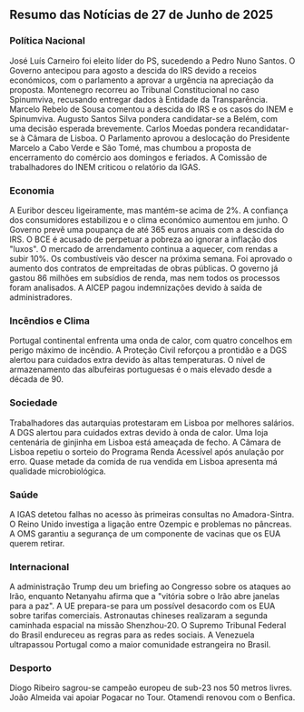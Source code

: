 ## Resumo das Notícias de 27 de Junho de 2025

### Política Nacional
José Luís Carneiro foi eleito líder do PS, sucedendo a Pedro Nuno Santos. O Governo antecipou para agosto a descida do IRS devido a receios económicos, com o parlamento a aprovar a urgência na apreciação da proposta. Montenegro recorreu ao Tribunal Constitucional no caso Spinumviva, recusando entregar dados à Entidade da Transparência. Marcelo Rebelo de Sousa comentou a descida do IRS e os casos do INEM e Spinumviva. Augusto Santos Silva pondera candidatar-se a Belém, com uma decisão esperada brevemente. Carlos Moedas pondera recandidatar-se à Câmara de Lisboa. O Parlamento aprovou a deslocação do Presidente Marcelo a Cabo Verde e São Tomé, mas chumbou a proposta de encerramento do comércio aos domingos e feriados. A Comissão de trabalhadores do INEM criticou o relatório da IGAS.

### Economia
A Euribor desceu ligeiramente, mas mantém-se acima de 2%. A confiança dos consumidores estabilizou e o clima económico aumentou em junho. O Governo prevê uma poupança de até 365 euros anuais com a descida do IRS. O BCE é acusado de perpetuar a pobreza ao ignorar a inflação dos "luxos". O mercado de arrendamento continua a aquecer, com rendas a subir 10%. Os combustíveis vão descer na próxima semana. Foi aprovado o aumento dos contratos de empreitadas de obras públicas. O governo já gastou 86 milhões em subsídios de renda, mas nem todos os processos foram analisados. A AICEP pagou indemnizações devido à saída de administradores.

### Incêndios e Clima
Portugal continental enfrenta uma onda de calor, com quatro concelhos em perigo máximo de incêndio. A Proteção Civil reforçou a prontidão e a DGS alertou para cuidados extra devido às altas temperaturas. O nível de armazenamento das albufeiras portuguesas é o mais elevado desde a década de 90.

### Sociedade
Trabalhadores das autarquias protestaram em Lisboa por melhores salários. A DGS alertou para cuidados extras devido à onda de calor. Uma loja centenária de ginjinha em Lisboa está ameaçada de fecho. A Câmara de Lisboa repetiu o sorteio do Programa Renda Acessível após anulação por erro. Quase metade da comida de rua vendida em Lisboa apresenta má qualidade microbiológica.

### Saúde
A IGAS detetou falhas no acesso às primeiras consultas no Amadora-Sintra. O Reino Unido investiga a ligação entre Ozempic e problemas no pâncreas. A OMS garantiu a segurança de um componente de vacinas que os EUA querem retirar.

### Internacional
A administração Trump deu um briefing ao Congresso sobre os ataques ao Irão, enquanto Netanyahu afirma que a "vitória sobre o Irão abre janelas para a paz". A UE prepara-se para um possível desacordo com os EUA sobre tarifas comerciais. Astronautas chineses realizaram a segunda caminhada espacial na missão Shenzhou-20. O Supremo Tribunal Federal do Brasil endureceu as regras para as redes sociais. A Venezuela ultrapassou Portugal como a maior comunidade estrangeira no Brasil.
  
### Desporto
Diogo Ribeiro sagrou-se campeão europeu de sub-23 nos 50 metros livres. João Almeida vai apoiar Pogacar no Tour. Otamendi renovou com o Benfica.